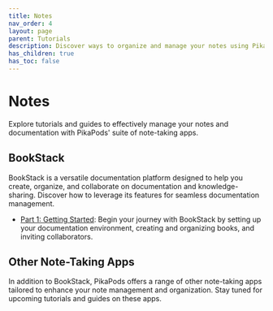 ```yaml
---
title: Notes
nav_order: 4
layout: page
parent: Tutorials
description: Discover ways to organize and manage your notes using PikaPods' note-taking apps, including the BookStack documentation platform.
has_children: true
has_toc: false
---
```


# Notes

Explore tutorials and guides to effectively manage your notes and documentation with PikaPods' suite of note-taking apps.

## BookStack

BookStack is a versatile documentation platform designed to help you create, organize, and collaborate on documentation and knowledge-sharing. Discover how to leverage its features for seamless documentation management.

- [Part 1: Getting Started](bookstack-1-getting-started): Begin your journey with BookStack by setting up your documentation environment, creating and organizing books, and inviting collaborators.

## Other Note-Taking Apps

In addition to BookStack, PikaPods offers a range of other note-taking apps tailored to enhance your note management and organization. Stay tuned for upcoming tutorials and guides on these apps.
